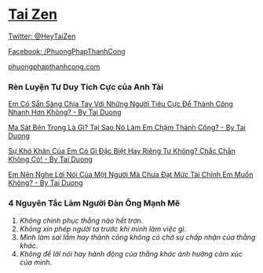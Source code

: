 # [Tai Zen]()

[Twitter: @HeyTaiZen](https://twitter.com/HeyTaiZen)

[Facebook: /PhuongPhapThanhCong](https://www.facebook.com/PhuongPhapThanhCong)

[phuongphapthanhcong.com](https://phuongphapthanhcong.com/)

### Rèn Luyện Tư Duy Tích Cực của Anh Tài
[Em Có Sẵn Sàng Chia Tay Với Những Người Tiêu Cực Để Thành Công Nhanh Hơn Không? - By Tai Duong](https://www.youtube.com/watch?v=eNeHHCsrA08)

[Ma Sát Bên Trong Là Gì? Tại Sao Nó Làm Em Chậm Thành Công? - By Tai Duong](https://www.youtube.com/watch?v=xljs2EwBNdI)

[Sự Khó Khăn Của Em Có Gì Đặc Biệt Hay Riêng Tư Không? Chắc Chắn Không Có! - By Tai Duong](https://youtu.be/WRbyEnxM80c)

[Em Nên Nghe Lời Nói Của Một Người Mà Chưa Đạt Mức Tài Chính Em Muốn Không? - By Tai Duong](https://youtu.be/61rvCkhhqwk)

### 4 Nguyên Tắc Làm Người Đàn Ông Mạnh Mẽ
1. *Không chinh phục thằng nào hết trơn*.
2. *Không xin phép người ta trước khi mình làm việc gì*.
3. *Mình làm sai lầm hay thành công không có chờ sự chấp nhận của thằng khác*.
4. *Không để lời nói hay hành động của thằng khác ảnh hưởng cảm xúc của mình*.
